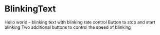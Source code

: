 # BlinkingText
Hello world - blinking text with blinking rate control
Button to stop and start blinking
Two additional buttons to control the speed of blinking
